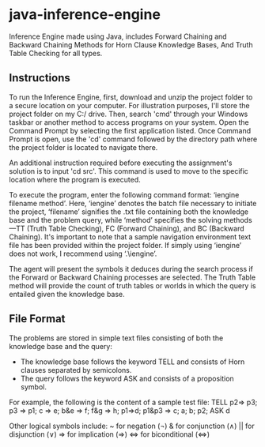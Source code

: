 # java-inference-engine
Inference Engine made using Java, includes Forward Chaining and Backward Chaining Methods for Horn Clause Knowledge Bases, And Truth Table Checking for all types.

## Instructions

To run the Inference Engine, first, download and unzip the project folder to a secure location on your computer. For illustration purposes, I'll store the project folder on my C:/ drive. Then, search 'cmd' through your Windows taskbar or another method to access programs on your system. Open the Command Prompt by selecting the first application listed. Once Command Prompt is open, use the 'cd' command followed by the directory path where the project folder is located to navigate there. 

An additional instruction required before executing the assignment's solution is to input 'cd src'. This command is used to move to the specific location where the program is executed. 

To execute the program, enter the following command format: ‘iengine filename method’. Here, ‘iengine’ denotes the batch file necessary to initiate the project, ‘filename’ signifies the .txt file containing both the knowledge base and the problem query, while ‘method’ specifies the solving methods—TT (Truth Table Checking), FC (Forward Chaining), and BC (Backward Chaining). It's important to note that a sample navigation environment text file has been provided within the project folder. If simply using ‘iengine’ does not work, I recommend using ‘.\iengine’.

The agent will present the symbols it deduces during the search process if the Forward or Backward Chaining processes are selected. The Truth Table method will provide the count of truth tables or worlds in which the query is entailed given the knowledge base.

## File Format

The problems are stored in simple text files consisting of both the knowledge base and the query:
- The knowledge base follows the keyword TELL and consists of Horn clauses separated by 
semicolons.
- The query follows the keyword ASK and consists of a proposition symbol.

For example, the following is the content of a sample test file:
TELL
p2=> p3; p3 => p1; c => e; b&e => f; f&g => h; p1=>d; p1&p3 => c; a; b; p2;
ASK
d

Other logical symbols include:
~ for negation (¬)
& for conjunction (∧)
|| for disjunction (∨)
=> for implication (⇒)
<=> for biconditional (⇔)
